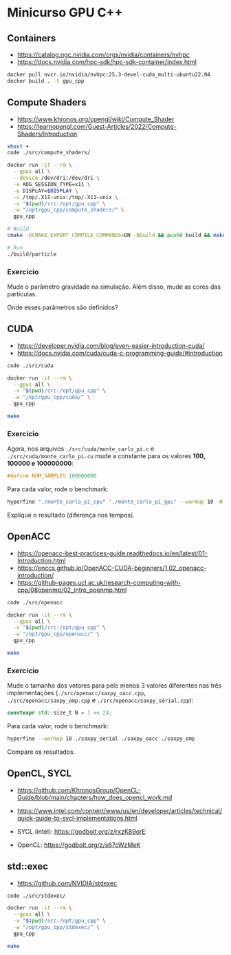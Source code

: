 # Minicurso GPU C++

## Containers

- https://catalog.ngc.nvidia.com/orgs/nvidia/containers/nvhpc
- https://docs.nvidia.com/hpc-sdk/hpc-sdk-container/index.html

```bash
docker pull nvcr.io/nvidia/nvhpc:25.3-devel-cuda_multi-ubuntu22.04
docker build . -t gpu_cpp
```

## Compute Shaders

- https://www.khronos.org/opengl/wiki/Compute_Shader
- https://learnopengl.com/Guest-Articles/2022/Compute-Shaders/Introduction

```bash
xhost +
code ./src/compute_shaders/

docker run -it --rm \
  --gpus all \
  --device /dev/dri:/dev/dri \
  -e XDG_SESSION_TYPE=x11 \
  -e DISPLAY=$DISPLAY \
  -v /tmp/.X11-unix:/tmp/.X11-unix \
  -v "$(pwd)/src:/opt/gpu_cpp" \
  -w "/opt/gpu_cpp/compute_shaders/" \
  gpu_cpp

# Build
cmake -DCMAKE_EXPORT_COMPILE_COMMANDS=ON -Bbuild && pushd build && make && popd

# Run
./build/particle
```

### Exercício

Mude o parâmetro gravidade na simulação. Além disso, mude as cores das partículas.

Onde esses parâmetros são definidos?

## CUDA

- https://developer.nvidia.com/blog/even-easier-introduction-cuda/
- https://docs.nvidia.com/cuda/cuda-c-programming-guide/#introduction

```bash
code ./src/cuda

docker run -it --rm \
  --gpus all \
  -v "$(pwd)/src:/opt/gpu_cpp" \
  -w "/opt/gpu_cpp/cuda/" \
  gpu_cpp

make
```

### Exercício

Agora, nos arquivos `./src/cuda/monte_carlo_pi.c` e `./src/cuda/monte_carlo_pi.cu`
mude a constante para os valores **100, 100000 e 100000000**:

```c
#define NUM_SAMPLES 100000000
```

Para cada valor, rode o benchmark:

```bash
hyperfine "./monte_carlo_pi_cpu" "./monte_carlo_pi_gpu" --warmup 10 -N
```

Explique o resultado (diferença nos tempos).

## OpenACC

- https://openacc-best-practices-guide.readthedocs.io/en/latest/01-Introduction.html
- https://enccs.github.io/OpenACC-CUDA-beginners/1.02_openacc-introduction/
- https://github-pages.ucl.ac.uk/research-computing-with-cpp/08openmp/02_intro_openmp.html


```bash
code ./src/openacc

docker run -it --rm \
  --gpus all \
  -v "$(pwd)/src:/opt/gpu_cpp" \
  -w "/opt/gpu_cpp/openacc/" \
  gpu_cpp

make
```

### Exercício

Mude o tamanho dos vetores para pelo menos 3 valores diferentes nas três
implementações (`./src/openacc/saxpy_oacc.cpp`, `./src/openacc/saxpy_omp.cpp` e
`./src/openacc/saxpy_serial.cpp`):

```cpp
constexpr std::size_t N = 1 << 24;
```

Para cada valor, rode o benchmark:

```bash
hyperfine --warmup 10 ./saxpy_serial ./saxpy_oacc ./saxpy_omp
```

Compare os resultados.

## OpenCL, SYCL

- https://github.com/KhronosGroup/OpenCL-Guide/blob/main/chapters/how_does_opencl_work.md
- https://www.intel.com/content/www/us/en/developer/articles/technical/quick-guide-to-sycl-implementations.html

- SYCL (intel): https://godbolt.org/z/rxzK89orE
- OpenCL: https://godbolt.org/z/s67cWzMeK

## std::exec

- https://github.com/NVIDIA/stdexec

```bash
code ./src/stdexec/

docker run -it --rm \
  --gpus all \
  -v "$(pwd)/src:/opt/gpu_cpp" \
  -w "/opt/gpu_cpp/stdexec/" \
  gpu_cpp

make
```
